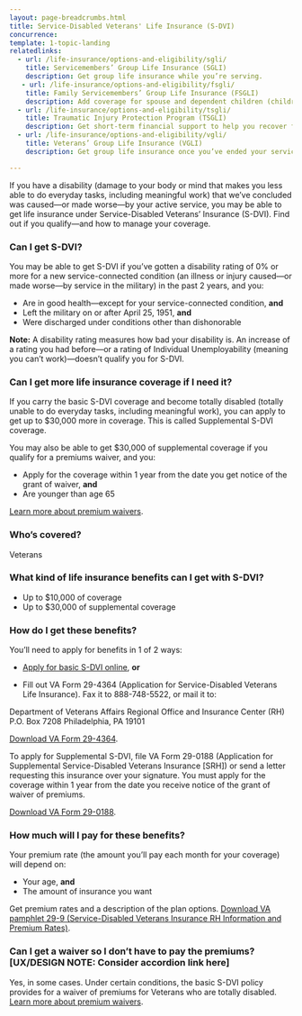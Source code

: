 ```yaml
---
layout: page-breadcrumbs.html
title: Service-Disabled Veterans' Life Insurance (S-DVI)
concurrence: 
template: 1-topic-landing
relatedlinks:
  - url: /life-insurance/options-and-eligibility/sgli/
    title: Servicemembers’ Group Life Insurance (SGLI)
    description: Get group life insurance while you’re serving.
   - url: /life-insurance/options-and-eligibility/fsgli/
    title: Family Servicemembers’ Group Life Insurance (FSGLI)
    description: Add coverage for spouse and dependent children (children who rely on you for financial support).
  - url: /life-insurance/options-and-eligibility/tsgli/
    title: Traumatic Injury Protection Program (TSGLI)
    description: Get short-term financial support to help you recover from a severe injury. 
  - url: /life-insurance/options-and-eligibility/vgli/
    title: Veterans’ Group Life Insurance (VGLI)
    description: Get group life insurance once you’ve ended your service. 

---
```


<div class="va-introtext">

If you have a disability (damage to your body or mind that makes you less able to do everyday tasks, including meaningful work) that we’ve concluded was caused—or made worse—by your active service, you may be able to get life insurance under Service-Disabled Veterans’ Insurance (S-DVI). Find out if you qualify—and how to manage your coverage.

</div>

<div class="feature">

### Can I get S-DVI? 

You may be able to get S-DVI if you’ve gotten a disability rating of 0% or more for a new service-connected condition (an illness or injury caused—or made worse—by service in the military) in the past 2 years, and you: 

- Are in good health—except for your service-connected condition, **and**
- Left the military on or after April 25, 1951, **and**
- Were discharged under conditions other than dishonorable

**Note:** A disability rating measures how bad your disability is. An increase of a rating you had before—or a rating of Individual Unemployability (meaning you can’t work)—doesn’t qualify you for S-DVI.


### Can I get more life insurance coverage if I need it? 

If you carry the basic S-DVI coverage and become totally disabled (totally unable to do everyday tasks, including meaningful work), you can apply to get up to $30,000 more in coverage. This is called Supplemental S-DVI coverage.

You may also be able to get $30,000 of supplemental coverage if you qualify for a premiums waiver, and you:
- Apply for the coverage within 1 year from the date you get notice of the grant of waiver, **and**
- Are younger than age 65

[Learn more about premium waivers](/life-insurance/disabled-and-terminally-ill/).


### Who’s covered?

Veterans

</div>

### What kind of life insurance benefits can I get with S-DVI?

- Up to $10,000 of coverage
- Up to $30,000 of supplemental coverage


### How do I get these benefits?

You’ll need to apply for benefits in 1 of 2 ways:

 - [Apply for basic S-DVI online](https://www.insurance.va.gov/portal/), **or**

 - Fill out VA Form 29-4364 (Application for Service-Disabled Veterans Life Insurance). Fax it to 888-748-5522, or mail it to: 

Department of Veterans Affairs Regional Office and Insurance Center (RH)
P.O. Box 7208
Philadelphia, PA 19101

[Download VA Form 29-4364](http://benefits.va.gov/INSURANCE/forms/29-4364.htm).

To apply for Supplemental S-DVI, file VA Form 29-0188 (Application for Supplemental Service-Disabled Veterans Insurance [SRH]) or send a letter requesting this insurance over your signature. You must apply for the coverage within 1 year from the date you receive notice of the grant of waiver of premiums.

[Download VA Form 29-0188](http://benefits.va.gov/INSURANCE/forms/29-0188.htm).


### How much will I pay for these benefits?

Your premium rate (the amount you’ll pay each month for your coverage) will depend on:
-	Your age, **and**
-	The amount of insurance you want

Get premium rates and a description of the plan options. [Download VA pamphlet 29-9 (Service-Disabled Veterans Insurance RH Information and Premium Rates)](http://benefits.va.gov/INSURANCE/forms/29-9.htm).


### Can I get a waiver so I don’t have to pay the premiums? [UX/DESIGN NOTE: Consider accordion link here]

Yes, in some cases. Under certain conditions, the basic S-DVI policy provides for a waiver of premiums for Veterans who are totally disabled. [Learn more about premium waivers](/life-insurance/disabled-and-terminally-ill/).


